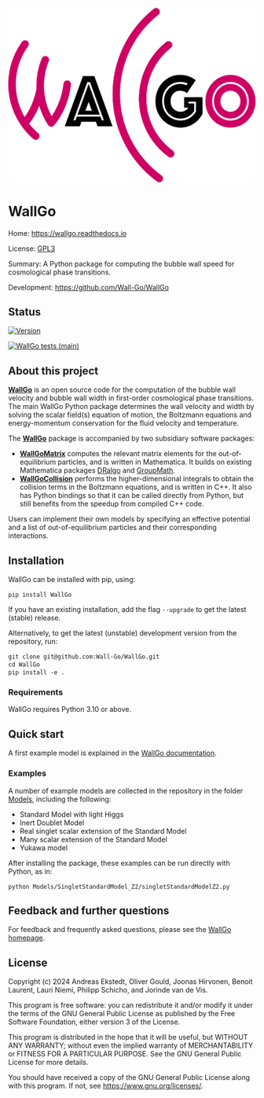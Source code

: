![WallGo](docs/source/figures/wallgo.svg)


# WallGo

Home: https://wallgo.readthedocs.io

License: [GPL3](LICENSE)

Summary: A Python package for computing the bubble wall speed for cosmological phase transitions.

Development: https://github.com/Wall-Go/WallGo


## Status

[![Version](https://img.shields.io/github/v/tag/Wall-Go/WallGo?label=Version)](https://github.com/Wall-Go/WallGo/tags/)

[![WallGo tests (main)](https://github.com/Wall-Go/WallGo/actions/workflows/main.yml/badge.svg)](https://github.com/Wall-Go/WallGo/actions/workflows/main.yml)


## About this project

[**WallGo**](https://wallgo.readthedocs.io) is an open source code for the computation of the bubble wall velocity and bubble wall width in first-order cosmological phase transitions.
The main WallGo Python package determines the wall velocity and width by solving the scalar field(s) equation of motion, the Boltzmann equations and energy-momentum conservation for the fluid velocity and temperature.

The [**WallGo**](https://github.com/Wall-Go/WallGo) package is accompanied by two subsidiary software packages:
- [**WallGoMatrix**](https://github.com/Wall-Go/WallGoMatrix) computes the relevant matrix elements for the out-of-equilibrium particles, and is written in Mathematica. It builds on existing Mathematica packages [DRalgo](https://github.com/DR-algo/DRalgo) and [GroupMath](https://renatofonseca.net/groupmath).
- [**WallGoCollision**](https://github.com/Wall-Go/WallGoCollision) performs the higher-dimensional integrals to obtain the collision terms in the Boltzmann equations, and is written in C++. It also has Python bindings so that it can be called directly from Python, but still benefits from the speedup from compiled C++ code.

Users can implement their own models by specifying an effective potential and a list of out-of-equilibrium particles and their corresponding interactions.


## Installation

WallGo can be installed with pip, using:

    pip install WallGo

If you have an existing installation, add the flag `--upgrade` to get the latest (stable) release.

Alternatively, to get the latest (unstable) development version from the repository, run:

    git clone git@github.com:Wall-Go/WallGo.git
    cd WallGo
    pip install -e .


### Requirements

WallGo requires Python 3.10 or above.


## Quick start

A first example model is explained in the
[WallGo documentation](https://wallgo.readthedocs.io/en/latest/firstExample.html).


### Examples

A number of example models are collected in the repository in the folder
[Models](https://github.com/Wall-Go/WallGo/tree/main/Models), including the following:

- Standard Model with light Higgs
- Inert Doublet Model
- Real singlet scalar extension of the Standard Model
- Many scalar extension of the Standard Model
- Yukawa model

After installing the package, these examples can be run directly with Python, as
in:

    python Models/SingletStandardModel_Z2/singletStandardModelZ2.py


## Feedback and further questions

For feedback and frequently asked questions, please see the [WallGo homepage](https://wallgo.readthedocs.io).


## License

Copyright (c) 2024 Andreas Ekstedt, Oliver Gould, Joonas Hirvonen,
Benoit Laurent, Lauri Niemi, Philipp Schicho, and Jorinde van de Vis.

This program is free software: you can redistribute it and/or modify
it under the terms of the GNU General Public License as published by
the Free Software Foundation, either version 3 of the License.

This program is distributed in the hope that it will be useful,
but WITHOUT ANY WARRANTY; without even the implied warranty of
MERCHANTABILITY or FITNESS FOR A PARTICULAR PURPOSE.  See the
GNU General Public License for more details.

You should have received a copy of the GNU General Public License
along with this program.  If not, see <https://www.gnu.org/licenses/>.
